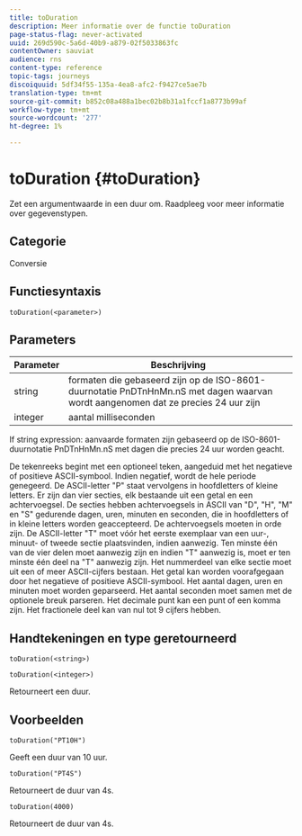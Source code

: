 ```yaml
---
title: toDuration
description: Meer informatie over de functie toDuration
page-status-flag: never-activated
uuid: 269d590c-5a6d-40b9-a879-02f5033863fc
contentOwner: sauviat
audience: rns
content-type: reference
topic-tags: journeys
discoiquuid: 5df34f55-135a-4ea8-afc2-f9427ce5ae7b
translation-type: tm+mt
source-git-commit: b852c08a488a1bec02b8b31a1fccf1a8773b99af
workflow-type: tm+mt
source-wordcount: '277'
ht-degree: 1%

---
```



# toDuration {#toDuration}

Zet een argumentwaarde in een duur om. Raadpleeg [](../expression/data-types.md)voor meer informatie over gegevenstypen.

## Categorie

Conversie

## Functiesyntaxis

`toDuration(<parameter>)`

## Parameters

| Parameter | Beschrijving |
|--- |--- |
| string | formaten die gebaseerd zijn op de ISO-8601-duurnotatie PnDTnHnMn.nS met dagen waarvan wordt aangenomen dat ze precies 24 uur zijn |
| integer | aantal milliseconden |

If string expression: aanvaarde formaten zijn gebaseerd op de ISO-8601-duurnotatie PnDTnHnMn.nS met dagen die precies 24 uur worden geacht.

De tekenreeks begint met een optioneel teken, aangeduid met het negatieve of positieve ASCII-symbool. Indien negatief, wordt de hele periode genegeerd. De ASCII-letter &quot;P&quot; staat vervolgens in hoofdletters of kleine letters. Er zijn dan vier secties, elk bestaande uit een getal en een achtervoegsel. De secties hebben achtervoegsels in ASCII van &quot;D&quot;, &quot;H&quot;, &quot;M&quot; en &quot;S&quot; gedurende dagen, uren, minuten en seconden, die in hoofdletters of in kleine letters worden geaccepteerd. De achtervoegsels moeten in orde zijn. De ASCII-letter &quot;T&quot; moet vóór het eerste exemplaar van een uur-, minuut- of tweede sectie plaatsvinden, indien aanwezig. Ten minste één van de vier delen moet aanwezig zijn en indien &quot;T&quot; aanwezig is, moet er ten minste één deel na &quot;T&quot; aanwezig zijn. Het nummerdeel van elke sectie moet uit een of meer ASCII-cijfers bestaan. Het getal kan worden voorafgegaan door het negatieve of positieve ASCII-symbool. Het aantal dagen, uren en minuten moet worden geparseerd. Het aantal seconden moet samen met de optionele breuk parseren. Het decimale punt kan een punt of een komma zijn. Het fractionele deel kan van nul tot 9 cijfers hebben.

## Handtekeningen en type geretourneerd

`toDuration(<string>)`

`toDuration(<integer>)`

Retourneert een duur.

## Voorbeelden

`toDuration("PT10H")`

Geeft een duur van 10 uur.

`toDuration("PT4S")`

Retourneert de duur van 4s.

`toDuration(4000)`

Retourneert de duur van 4s.
